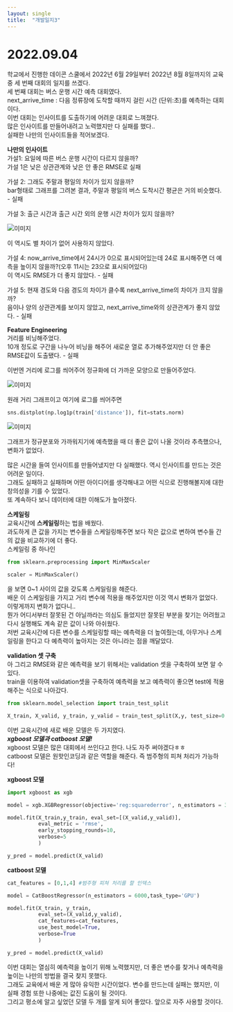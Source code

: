 ```yaml
---
layout: single
title:  "개발일지3"
---
```


# 2022.09.04

학교에서 진행한 데이콘 스쿨에서 2022년 6월 29일부터 2022년 8월 8일까지의 교육 중 세 번째 대회의 일지를 쓰겠다.  
세 번째 대회는 버스 운행 시간 예측 대회였다.  
next_arrive_time : 다음 정류장에 도착할 때까지 걸린 시간 (단위:초)를 예측하는 대회이다.  
이번 대회는 인사이트를 도출하기에 어려운 대회로 느껴졌다.  
많은 인사이트를 만들어내려고 노력했지만 다 실패를 했다..  
실패한 나만의 인사이트들을 적어보겠다.

**나만의 인사이트**  
가설1: 요일에 따른 버스 운행 시간이 다르지 않을까?  
가설 1은 낮은 상관관계와 낮은 안 좋은 RMSE로 실패

가설 2: 그래도 주말과 평일의 차이가 있지 않을까?  
bar형태로 그래프를 그려본 결과, 주말과 평일의 버스 도착시간 평균은 거의 비슷했다. - 실패

가설 3: 출근 시간과 출근 시간 외의 운행 시간 차이가 있지 않을까?  

![이미지](https://img1.daumcdn.net/thumb/R1280x0/?scode=mtistory2&fname=https%3A%2F%2Fblog.kakaocdn.net%2Fdn%2FdhYs3z%2FbtrLhgxXDaA%2FkuuT29zEf0v8gJjjbEebM0%2Fimg.png)

이 역시도 별 차이가 없어 사용하지 않았다.

가설 4: now_arrive_time에서 24시가 0으로 표시되어있는데 24로 표시해주면 더 예측을 높이지 않을까?(오후 11시는 23으로 표시되어있다)  
이 역시도 RMSE가 더 좋지 않았다. - 실패

가설 5: 현재 경도와 다음 경도의 차이가 클수록 next_arrive_time의 차이가 크지 않을까?  
음이나 양의 상관관계를 보이지 않았고, next_arrive_time와의 상관관계가 좋지 않았다. - 실패

**Feature Engineering**  
거리를 비닝해주었다.  
10개 정도로 구간을 나누어 비닝을 해주어 새로운 열로 추가해주었지만 더 안 좋은 RMSE값이 도출됐다. - 실패

이번엔 거리에 로그를 씌어주어 정규화에 더 가까운 모양으로 만들어주었다.  

![이미지](https://img1.daumcdn.net/thumb/R1280x0/?scode=mtistory2&fname=https%3A%2F%2Fblog.kakaocdn.net%2Fdn%2FcwYe4L%2FbtrLihiDz2j%2FcfjqcpwCpxUB0xyWhw1skK%2Fimg.png)

원래 거리 그래프이고 여기에 로그를 씌어주면
```python
sns.distplot(np.log1p(train['distance']), fit=stats.norm)
```

![이미지](https://img1.daumcdn.net/thumb/R1280x0/?scode=mtistory2&fname=https%3A%2F%2Fblog.kakaocdn.net%2Fdn%2FbmR1lB%2FbtrLk4CIBdn%2FoCwV415KgjGDI465i02zG0%2Fimg.png)

그래프가 정규분포와 가까워지기에 예측했을 때 더 좋은 값이 나올 것이라 추측했으나, 변화가 없었다.

많은 시간을 들여 인사이트를 만들어냈지만 다 실패했다. 역시 인사이트를 만드는 것은 어려운 일이다.  
그래도 실패하고 실패하며 어떤 아이디어를 생각해내고 어떤 식으로 진행해볼지에 대한 창의성을 기를 수 있었다.  
또 계속하다 보니 데이터에 대한 이해도가 높아졌다.

**스케일링**  
교육시간에 **스케일링**하는 법을 배웠다.  
과도하게 큰 값을 가지는 변수들을 스케일링해주면 보다 작은 값으로 변하여 변수들 간의 값을 비교하기에 더 좋다.  
스케일링 중 하나인
```python
from sklearn.preprocessing import MinMaxScaler

scaler = MinMaxScaler()
```
을 보면 0~1 사이의 값을 갖도록 스케일링을 해준다.  
배운 이 스케일링을 가지고 거리 변수에 적용을 해주었지만 이것 역시 변화가 없었다.  
이렇게까지 변화가 없다니..  
뭔가 어디서부터 잘못된 건 아닐까라는 의심도 들었지만 잘못된 부분을 찾기는 어려웠고 다시 실행해도 계속 같은 값이 나와 아쉬웠다.  
저번 교육시간에 다른 변수를 스케일링할 때는 예측력을 더 높여줬는데, 아무거나 스케일링을 한다고 다 예측력이 높아지는 것은 아니라는 점을 깨달았다.

**validation 셋 구축**  
아 그리고 RMSE와 같은 예측력을 보기 위해서는 validation 셋을 구축하여 보면 알 수 있다.  
train을 이용하여 validation셋을 구축하여 예측력을 보고 예측력이 좋으면 test에 적용해주는 식으로 나아갔다.  
```python
from sklearn.model_selection import train_test_split

X_train, X_valid, y_train, y_valid = train_test_split(X,y, test_size=0.1, shuffle=False)
```

이번 교육시간에 새로 배운 모델은 두 가지였다.  
***xgboost 모델과 catboost 모델!***  
xgboost 모델은 많은 대회에서 쓰인다고 한다. 나도 자주 써야겠다ㅎㅎ  
catboost 모델은 원핫인코딩과 같은 역할을 해준다. 즉 범주형의 피쳐 처리가 가능하다!

**xgboost 모델**
```python
import xgboost as xgb

model = xgb.XGBRegressor(objective='reg:squarederror', n_estimators = 3000, tree_method='gpu_hist')

model.fit(X_train,y_train, eval_set=[(X_valid,y_valid)],
          eval_metric = 'rmse',
          early_stopping_rounds=10,
          verbose=5
          )

y_pred = model.predict(X_valid)
```

**catboost 모델**
```python
cat_features = [0,1,4] #범주형 피쳐 처리를 할 인덱스

model = CatBoostRegressor(n_estimators = 6000,task_type='GPU')

model.fit(X_train, y_train,
          eval_set=(X_valid,y_valid),
          cat_features=cat_features,
          use_best_model=True,
          verbose=True
          )

y_pred = model.predict(X_valid)
```

이번 대회는 열심히 예측력을 높이기 위해 노력했지만, 더 좋은 변수를 찾거나 예측력을 높이는 나만의 방법을 결국 찾지 못했다.  
그래도 교육에서 배운 게 많아 유익한 시간이었다. 변수를 만드는데 실패는 했지만, 이 실패 경험 또한 나중에는 값진 도움이 될 것이다.  
그리고 평소에 알고 싶었던 모델 두 개를 알게 되어 좋았다. 앞으로 자주 사용할 것이다.
